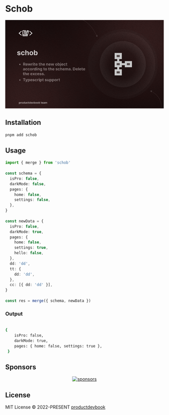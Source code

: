 # Schob

![Schob](https://github.com/productdevbookcom/schob/blob/main/.github/assets/schob.png?raw=true)


## Installation

```bash
pnpm add schob
```

## Usage

```ts
import { merge } from 'schob'

const schema = {
  isPro: false,
  darkMode: false,
  pages: {
    home: false,
    settings: false,
  },
}

const newData = {
  isPro: false,
  darkMode: true,
  pages: {
    home: false,
    settings: true,
    hello: false,
  },
  dd: 'dd',
  tt: {
    dd: 'dd',
  },
  cc: [{ dd: 'dd' }],
}

const res = merge({ schema, newData })
```

### Output
```bash

{
    isPro: false,
    darkMode: true,
    pages: { home: false, settings: true },
 }
 ```

## Sponsors

<p align="center">
  <a href="https://cdn.jsdelivr.net/gh/oku-ui/static/sponsors/sponsors.svg">
    <img alt="sponsors" src='https://cdn.jsdelivr.net/gh/oku-ui/static/sponsors/sponsors.svg'/>
  </a>
</p>


## License

MIT License © 2022-PRESENT [productdevbook](https://github.com/productdevbook)
